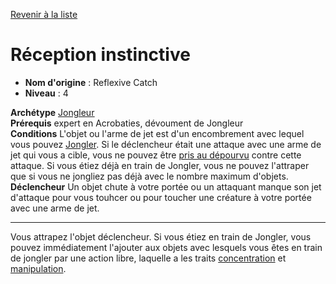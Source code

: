 [Revenir à la liste](list.md)

# Réception instinctive

 * **Nom d'origine** : Reflexive Catch
 * **Niveau** : 4


<p><span id="ctl00_MainContent_DetailedOutput"><strong>Archétype</strong> <u><a href="https://2e.aonprd.com/Archetypes.aspx?ID=36">Jongleur</a></u><br><strong>Prérequis</strong> expert en Acrobaties, dévoument de Jongleur<br><strong>Conditions</strong> L'objet ou l'arme de jet est d'un encombrement avec lequel vous pouvez <a style="text-decoration: underline;" href="https://2e.aonprd.com/Feats.aspx?ID=1199">Jongler</a>. Si le déclencheur était une attaque avec une arme de jet qui vous a cible, vous ne pouvez être <a style="text-decoration: underline;" href="https://2e.aonprd.com/Conditions.aspx?ID=16">pris au dépourvu</a> contre cette attaque. Si vous étiez déjà en train de Jongler, vous ne pouvez l'attraper que si vous ne jongliez pas déjà avec le nombre maximum d'objets.<br><strong>Déclencheur</strong> Un objet chute à votre portée ou un attaquant manque son jet d'attaque pour vous touhcer ou pour toucher une créature à votre portée avec une arme de jet.<br></span></p>
<hr>
<p>Vous attrapez l'objet déclencheur. Si vous étiez en train de Jongler, vous pouvez immédiatement l'ajouter aux objets avec lesquels vous êtes en train de jongler par une action libre, laquelle a les traits <a href="https://2e.aonprd.com/Traits.aspx?ID=32">concentration</a> et <a href="https://2e.aonprd.com/Traits.aspx?ID=104">manipulation</a>.&nbsp;</p>